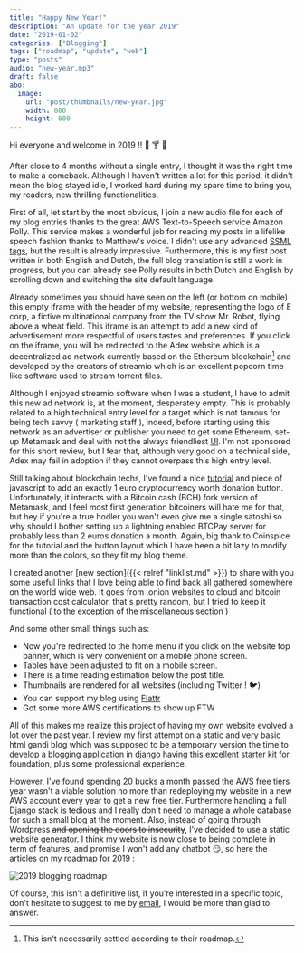 ```yaml
---
title: "Happy New Year!"
description: "An update for the year 2019"
date: "2019-01-02"
categories: ["Blogging"]
tags: ["roadmap", "update", "web"]
type: "posts"
audio: "new-year.mp3"
draft: false
abo:
  image:
    url: "post/thumbnails/new-year.jpg"
    width: 800
    height: 600
---
```


Hi everyone and welcome in 2019 !! :tada: :cocktail: :tada:

After close to 4 months without a single entry, I thought it was the right time to make a comeback.
Although I haven't written a lot for this period, it didn't mean the blog stayed idle, I worked hard during my spare time to bring you, my readers, new thrilling functionalities.

First of all, let start by the most obvious, I join a new audio file for each of my blog entries thanks to the great AWS Text-to-Speech service Amazon Polly. This service makes a wonderful job for reading my posts in a lifelike speech fashion thanks to Matthew's voice. I didn't use any advanced [SSML tags](https://docs.aws.amazon.com/polly/latest/dg/supported-ssml.html), but the result is already impressive. Furthermore, this is my first post written in both English and Dutch, the full blog translation is still a work in progress, but you can already see Polly results in both Dutch and English by scrolling down and switching the site default language.

Already sometimes you should have seen on the left (or bottom on mobile) this empty iframe with the header of my website, representing the logo of E corp, a fictive multinational company from the TV show Mr. Robot, flying above a wheat field. This iframe is an attempt to add a new kind of advertisement more respectful of users tastes and preferences. If you click on the iframe, you will be redirected to the Adex website which is a decentralized ad network currently based on the Ethereum blockchain[^1] and developed by the creators of streamio which is an excellent popcorn time like software used to stream torrent files.

Although I enjoyed streamio software when I was a student, I have to admit this new ad network is, at the moment, desperately empty. This is probably related to a high technical entry level for a target which is not famous for being tech savvy ( marketing staff ), indeed, before starting using this network as an advertiser or publisher you need to get some Ethereum, set-up Metamask and deal with not the always friendliest [UI](https://medium.com/adex-network-tips-and-tricks). I'm not sponsored for this short review, but I fear that, although very good on a technical side, Adex may fail in adoption if they cannot overpass this high entry level.

Still talking about blockchain techs, I've found a nice [tutorial](https://coinspice.io/bitcoincash/badger-button-installation-instant-bitcoin-payments-for-websites/) and piece of javascript to add an exactly 1 euro cryptocurrency worth donation button. Unfortunately, it interacts with a Bitcoin cash (BCH) fork version of Metamask, and I feel most first generation bitcoiners will hate me for that, but hey if you're a true hodler you won't even give me a single satoshi so why should I bother setting up a lightning enabled BTCPay server for probably less than 2 euros donation a month. Again, big thank to Coinspice for the tutorial and the button layout which I have been a bit lazy to modify more than the colors, so they fit my blog theme.

I created another [new section]({{< relref "linklist.md" >}}) to share with you some useful links that I love being able to find back all gathered somewhere on the world wide web. It goes from .onion websites to cloud and bitcoin transaction cost calculator, that's pretty random, but I tried to keep it functional ( to the exception of the miscellaneous section )

And some other small things such as:

- Now you're redirected to the home menu if you click on the website top banner, which is very convenient on a mobile phone screen.
- Tables have been adjusted to fit on a mobile screen.
- There is a time reading estimation below the post title.
- Thumbnails are rendered for all websites (including Twitter ! :bird:)
- You can support my blog using [Flattr](https://flattr.com)
- Got some more AWS certifications to show up FTW

All of this makes me realize this project of having my own website evolved a lot over the past year. I review my first attempt on a static and very basic html gandi blog which was supposed to be a temporary version the time to develop a blogging application in [django](https://github.com/Kharkovlanok/my-first-blog) having this excellent [starter kit](https://tutorial.djangogirls.org/en/) for foundation, plus some professional experience.

However, I've found spending 20 bucks a month passed the AWS free tiers year wasn't a viable solution no more than redeploying my website in a new AWS account every year to get a new free tier. Furthermore handling a full Django stack is tedious and I really don't need to manage a whole database for such a small blog at the moment. Also, instead of going through Wordpress ~~and opening the doors to insecurity~~, I've decided to use a static website generator. I think my website is now close to being complete in term of features, and promise I won't add any chatbot :smirk:, so here the articles on my roadmap for 2019 :

![2019 blogging roadmap](/post/new-year/roadmap.PNG)

Of course, this isn't a definitive list, if you're interested in a specific topic, don't hesitate to suggest to me by [email](mailto:webmaster@aristidebouix.cloud), I would be more than glad to answer.

[^1]: This isn't necessarily settled according to their roadmap.
